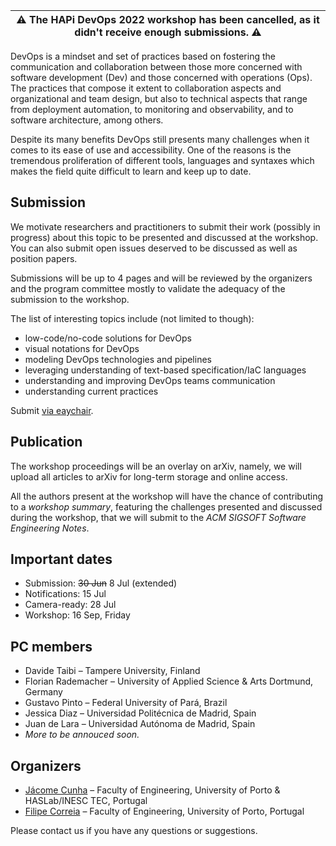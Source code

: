| :warning: The HAPi DevOps 2022 workshop has been cancelled, as it didn't receive enough submissions. :warning: |
| --- |

DevOps is a mindset and set of practices based on fostering the communication and collaboration between those more concerned with software development (Dev) and those concerned with operations (Ops). The practices that compose it extent to collaboration aspects and organizational and team design, but also to technical aspects that range from deployment automation, to monitoring and observability, and to software architecture, among others.

Despite its many benefits DevOps still presents many challenges when it comes to its ease of use and accessibility. One of the reasons is the tremendous proliferation of different tools, languages and syntaxes which makes the field quite difficult to learn and keep up to date.

## Submission

We motivate researchers and practitioners to submit their work (possibly in progress) about this topic to be presented and discussed at the workshop. You can also submit open issues deserved to be discussed as well as position papers. 

Submissions will be up to 4 pages and will be reviewed by the organizers and the program committee mostly to validate the adequacy of the submission to the workshop. 

The list of interesting topics include (not limited to though):

- low-code/no-code solutions for DevOps
- visual notations for DevOps
- modeling DevOps technologies and pipelines
- leveraging understanding of text-based specification/IaC languages
- understanding and improving DevOps teams communication
- understanding current practices

Submit [via eaychair](https://easychair.org/conferences/?conf=hapidevops2022).

## Publication

The workshop proceedings will be an overlay on arXiv, namely, we will upload all articles to arXiv for long-term storage and online access. 

All the authors present at the workshop will have the chance of contributing to a <em>workshop summary</em>, featuring the challenges presented and discussed during the workshop, that we will submit to the <em>ACM SIGSOFT Software Engineering Notes</em>.

## Important dates

 * Submission: ~~30 Jun~~ 8 Jul (extended)
 * Notifications: 15 Jul
 * Camera-ready: 28 Jul
 * Workshop: 16 Sep, Friday

## PC members

- Davide Taibi – Tampere University, Finland
- Florian Rademacher – University of Applied Science & Arts Dortmund, Germany
- Gustavo Pinto – Federal University of Pará, Brazil
- Jessica Diaz – Universidad Politécnica de Madrid, Spain
- Juan de Lara – Universidad Autónoma de Madrid, Spain
- _More to be annouced soon._


## Organizers

- [Jácome Cunha](http://fe.up.pt/~jacome) – Faculty of Engineering, University of Porto & HASLab/INESC TEC, Portugal
- [Filipe Correia](http://filipecorreia.eu) – Faculty of Engineering, University of Porto, Portugal

Please contact us if you have any questions or suggestions.
